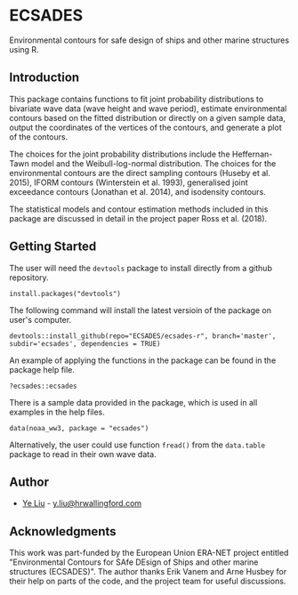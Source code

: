 # ECSADES
Environmental contours for safe design of ships and other marine structures using R.

## Introduction
This package contains functions to fit joint probability distributions to bivariate wave data (wave height and wave period), estimate environmental contours based on the fitted distribution or directly on a given sample data, output the coordinates of the vertices of the contours, and generate a plot of the contours.

The choices for the joint probability distributions include the Heffernan-Tawn model and the Weibull-log-normal distribution. The choices for the environmental contours are the direct sampling contours (Huseby et al. 2015), IFORM contours (Winterstein et al. 1993), generalised joint exceedance contours (Jonathan et al. 2014), and isodensity contours.

The statistical models and contour estimation methods included in this package are discussed in detail in the project paper Ross et al. (2018).

## Getting Started
The user will need the ```devtools``` package to install directly from a github repository.
```
install.packages("devtools")
```
The following command will install the latest versioin of the package on user's computer.
```
devtools::install_github(repo="ECSADES/ecsades-r", branch='master', subdir='ecsades', dependencies = TRUE)
```
An example of applying the functions in the package can be found in the package help file.
```
?ecsades::ecsades
```
There is a sample data provided in the package, which is used in all examples in the help files.
```
data(noaa_ww3, package = "ecsades")
```
Alternatively, the user could use function ```fread()``` from the ```data.table``` package to read in their own wave data.

## Author
* [Ye Liu](https://github.com/yeliuhrw) - y.liu@hrwallingford.com

## Acknowledgments
This work was part-funded by the European Union ERA-NET project entitled "Environmental Contours for SAfe DEsign of Ships and other marine structures (ECSADES)". The author thanks Erik Vanem and Arne Husbey for their help on parts of the code, and the project team for useful discussions.
